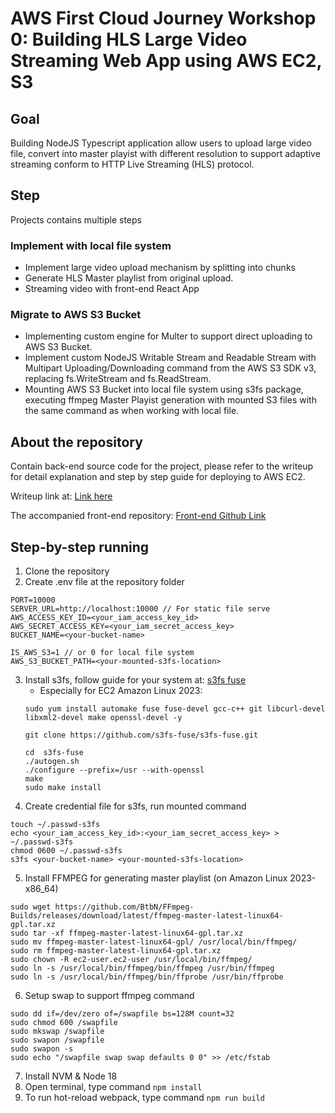 # AWS First Cloud Journey Workshop 0: Building HLS Large Video Streaming Web App using AWS EC2, S3

## Goal
Building NodeJS Typescript application allow users to upload large video file, convert into master playist with different resolution to support adaptive streaming conform to HTTP Live Streaming (HLS) protocol.

## Step
Projects contains multiple steps

### Implement with local file system
- Implement large video upload mechanism by splitting into chunks
- Generate HLS Master playlist from original upload.
- Streaming video with front-end React App

### Migrate to AWS S3 Bucket
- Implementing custom engine for Multer to support direct uploading to AWS S3 Bucket.
- Implement custom NodeJS Writable Stream and Readable Stream with Multipart Uploading/Downloading command from the AWS S3 SDK v3, replacing fs.WriteStream and fs.ReadStream.
- Mounting AWS S3 Bucket into local file system using s3fs package, executing ffmpeg Master Playist generation with mounted S3 files with the same command as when working with local file.

## About the repository
Contain back-end source code for the project, please refer to the writeup for detail explanation and step by step guide for deploying to AWS EC2.

Writeup link at: [Link here](https://hdthinh1012.github.io/fcj-workshop-0-writeup/ "Writeup") 

The accompanied front-end repository: [Front-end Github Link](https://github.com/hdthinh1012/aws-workshop-0-hls-streaming-fe "Front-end Github Link")

## Step-by-step running
1. Clone the repository  
2. Create .env file at the repository folder  
```
PORT=10000
SERVER_URL=http://localhost:10000 // For static file serve
AWS_ACCESS_KEY_ID=<your_iam_access_key_id>
AWS_SECRET_ACCESS_KEY=<your_iam_secret_access_key>
BUCKET_NAME=<your-bucket-name>

IS_AWS_S3=1 // or 0 for local file system
AWS_S3_BUCKET_PATH=<your-mounted-s3fs-location>
```
3. Install s3fs, follow guide for your system at: [s3fs fuse](https://github.com/s3fs-fuse/s3fs-fuse "s3fs fuse")
   - Especially for EC2 Amazon Linux 2023:
   ```
   sudo yum install automake fuse fuse-devel gcc-c++ git libcurl-devel libxml2-devel make openssl-devel -y

   git clone https://github.com/s3fs-fuse/s3fs-fuse.git

   cd  s3fs-fuse
   ./autogen.sh 
   ./configure --prefix=/usr --with-openssl
   make
   sudo make install
   ```
4. Create credential file for s3fs, run mounted command
```
touch ~/.passwd-s3fs
echo <your_iam_access_key_id>:<your_iam_secret_access_key> > ~/.passwd-s3fs
chmod 0600 ~/.passwd-s3fs
s3fs <your-bucket-name> <your-mounted-s3fs-location>
```
5. Install FFMPEG for generating master playlist (on Amazon Linux 2023-x86_64)
```
sudo wget https://github.com/BtbN/FFmpeg-Builds/releases/download/latest/ffmpeg-master-latest-linux64-gpl.tar.xz
sudo tar -xf ffmpeg-master-latest-linux64-gpl.tar.xz
sudo mv ffmpeg-master-latest-linux64-gpl/ /usr/local/bin/ffmpeg/
sudo rm ffmpeg-master-latest-linux64-gpl.tar.xz
sudo chown -R ec2-user.ec2-user /usr/local/bin/ffmpeg/
sudo ln -s /usr/local/bin/ffmpeg/bin/ffmpeg /usr/bin/ffmpeg
sudo ln -s /usr/local/bin/ffmpeg/bin/ffprobe /usr/bin/ffprobe
```
6. Setup swap to support ffmpeg command
```
sudo dd if=/dev/zero of=/swapfile bs=128M count=32
sudo chmod 600 /swapfile
sudo mkswap /swapfile
sudo swapon /swapfile
sudo swapon -s
sudo echo "/swapfile swap swap defaults 0 0" >> /etc/fstab
```
7. Install NVM & Node 18
8. Open terminal, type command `npm install`
9. To run hot-reload webpack, type command `npm run build`

